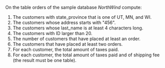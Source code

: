 On the table orders of the sample database *NorthWind* compute:

1.  The customers with state_province that is one of UT, MN, and WI.
1.  The customers whose address starts with "456".
1.  The customers whose last_name is at least 4 characters long.
1.  The customers with ID larger than 20.
1.  The number of customers that have placed at least an order.
1.  The customers that have placed at least two orders.
1.  For each customer, the total amount of taxes paid.
1.  For each customer, the total amount of taxes paid and of shipping fee (the result must be one table).
